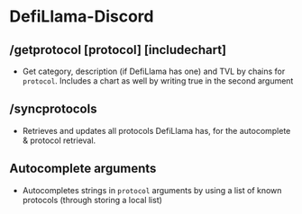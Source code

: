 # DefiLlama-Discord

## /getprotocol [protocol] [includechart]
- Get category, description (if DefiLlama has one) and TVL by chains for `protocol`. Includes a chart as well by writing true in the second argument

## /syncprotocols
- Retrieves and updates all protocols DefiLlama has, for the autocomplete & protocol retrieval.

## Autocomplete arguments
- Autocompletes strings in `protocol` arguments by using a list of known protocols (through storing a local list) 
